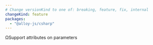 ```yaml
---
# Change versionKind to one of: breaking, feature, fix, internal
changeKind: feature
packages:
  - "@alloy-js/csharp"
---
```


ΩSupport attributes on parameters
